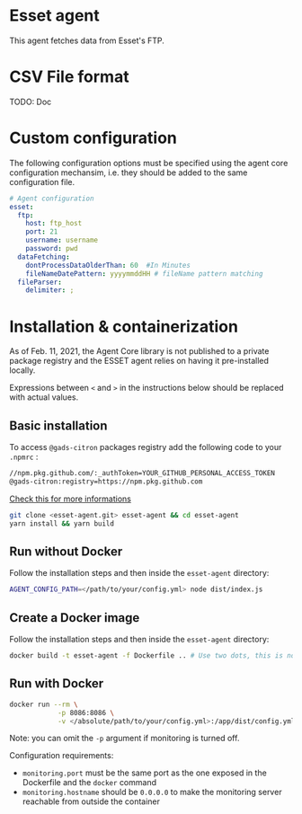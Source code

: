 # Esset agent

This agent fetches data from Esset's FTP.

# CSV File format
 TODO: Doc
# Custom configuration

The following configuration options must be specified using the agent core configuration mechansim, i.e. they should be added to the same configuration file.

```yaml
# Agent configuration
esset:
  ftp:
    host: ftp_host
    port: 21
    username: username
    password: pwd 
  dataFetching:
    dontProcessDataOlderThan: 60  #In Minutes
    fileNameDatePattern: yyyymmddHH # fileName pattern matching
  fileParser:
    delimiter: ;
```

# Installation & containerization

As of Feb. 11, 2021, the Agent Core library is not published to a private package registry and the ESSET agent relies on having it pre-installed locally.

Expressions between `<` and `>` in the instructions below should be replaced with actual values.

## Basic installation

To access `@gads-citron` packages registry add the following code to your `.npmrc` :

```bash
//npm.pkg.github.com/:_authToken=YOUR_GITHUB_PERSONAL_ACCESS_TOKEN
@gads-citron:registry=https://npm.pkg.github.com
```
[Check this for more informations](https://docs.github.com/en/packages/guides/configuring-npm-for-use-with-github-packages)

```bash
git clone <esset-agent.git> esset-agent && cd esset-agent
yarn install && yarn build
```



## Run without Docker

Follow the installation steps and then inside the `esset-agent` directory:
```bash
AGENT_CONFIG_PATH=</path/to/your/config.yml> node dist/index.js
```

## Create a Docker image

Follow the installation steps and then inside the `esset-agent` directory:
```bash
docker build -t esset-agent -f Dockerfile .. # Use two dots, this is not a typo
```

## Run with Docker

```bash
docker run --rm \
            -p 8086:8086 \
            -v </absolute/path/to/your/config.yml>:/app/dist/config.yml:ro esset-agent
```

Note: you can omit the `-p` argument if monitoring is turned off.

Configuration requirements:
* `monitoring.port` must be the same port as the one exposed in the Dockerfile and the `docker` command
* `monitoring.hostname` should be `0.0.0.0` to make the monitoring server reachable from outside the container

